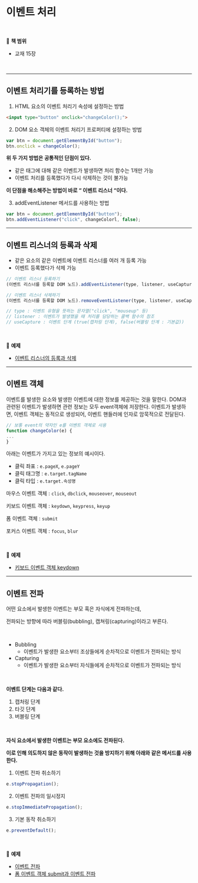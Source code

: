 # 이벤트 처리

<br>

:milky_way: **책 범위**
- 교재 15장

<br>

---

## 이벤트 처리기를 등록하는 방법

1. HTML 요소의 이벤트 처리기 속성에 설정하는 방법

```html
<input type="button" onclick="changeColor();">
```

2. DOM 요소 객체의 이벤트 처리기 프로퍼티에 설정하는 방법

```jsx
var btn = document.getElementById("button");
btn.onclick = changeColor();
```

**위 두 가지 방법은 공통적인 단점이 있다.**

- 같은 태그에 대해 같은 이벤트가 발생하면 처리 함수는 1개만 가능
- 이벤트 처리를 등록했다가 다시 삭제하는 것이 불가능

**이 단점을 해소해주는 방법이 바로  “ 이벤트 리스너 “이다.**

3. addEventListener 메서드를 사용하는 방법

```jsx
var btn = document.getElementById("button");
btn.addEventListener("click", changeColorl, false);
```

---

## 이벤트 리스너의 등록과 삭제

- 같은 요소의 같은 이벤트에 이벤트 리스너를 여러 개 등록 가능
- 이벤트 등록했다가 삭제 가능

```jsx
// 이벤트 리스너 등록하기
(이벤트 리스너를 등록할 DOM 노드).addEventListener(type, listener, useCapture);

// 이벤트 리스너 삭제하기
(이벤트 리스너를 등록할 DOM 노드).removeEventListener(type, listener, useCapture);

// type : 이벤트 유형을 뜻하는 문자열("click", "mouseup" 등)
// listener : 이벤트가 발생했을 때 처리를 담당하는 콜백 함수의 참조
// useCapture : 이벤트 단계 (true(캡처링 단계), false(버블링 단계 : 기본값)) 
```
<br>

:milky_way: **예제**
- [이벤트 리스너의 등록과 삭제](./test/event1)

---

## 이벤트 객체

이벤트를 발생한 요소와 발생한 이벤트에 대한 정보를 제공하는 것을 말한다. DOM과 관련된 이벤트가 발생하면 관련 정보는 모두 event객체에 저장한다. 이벤트가 발생하면, 이벤트 객체는 동적으로 생성되어, 이벤트 핸들러에 인자로 암묵적으로 전달된다.

```jsx
// 보통 event의 약자인 e를 이벤트 객체로 사용
function changeColor(e) { 
...
}
```

아래는 이벤트가 가지고 있는 정보의 예시이다.

- 클릭 좌표 : `e.pageX`, `e.pageY`
- 클릭 태그명 : `e.target.tagName`
- 클릭 타입 : `e.target.속성명`

마우스 이벤트 객체 : `click`, `dbclick`, `mouseover`, `mouseout`

키보드 이벤트 객체 : `keydown`, `keypress`, `keyup`

폼 이벤트 객체 : `submit` 

포커스 이벤트 객체 : `focus`, `blur`

<br>

:milky_way: **예제**
- [키보드 이벤트 객체 keydown](./test/event2.html)

---

## 이벤트 전파 

어떤 요소에서 발생한 이벤트는 부모 혹은 자식에게 전파하는데, 

전파되는 방향에 따라 버블링(bubbling), 캡쳐링(capturing)이라고 부른다.

<br>

- Bubbling
    - 이벤트가 발생한 요소부터 조상들에게 순차적으로 이벤트가 전파되는 방식
- Capturing
    - 이벤트가 발생한 요소부터 자식들에게 순차적으로 이벤트가 전파되는 방식
    
<br>

**이벤트 단계는 다음과 같다.**

1. 캡처링 단계
2. 타깃 단계
3. 버블링 단계

<br>

**자식 요소에서 발생한 이벤트는 부모 요소에도 전파된다.**

**이로 인해 의도하지 않은 동작이 발생하는 것을 방지하기 위해 아래와 같은 메서드를 사용한다.**

1. 이벤트 전파 취소하기

```jsx
e.stopPropagation();
```

2. 이벤트 전파의 일시정지

```jsx
e.stopImmediatePropagation();
```

3. 기본 동작 취소하기

```jsx
e.preventDefault();
```

<br>

:milky_way: **예제**
- [이벤트 전파](./test/event3.html)
- [폼 이벤트 객체 submit과 이벤트 전파](./test/event4.html)